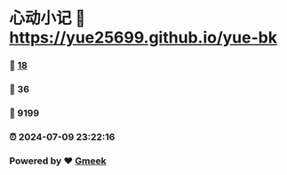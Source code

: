 # 心动小记 :link: https://yue25699.github.io/yue-bk 
### :page_facing_up: [18](https://yue25699.github.io/yue-bk/tag.html) 
### :speech_balloon: 36 
### :hibiscus: 9199 
### :alarm_clock: 2024-07-09 23:22:16 
### Powered by :heart: [Gmeek](https://github.com/Meekdai/Gmeek)
